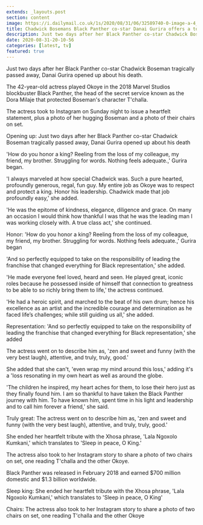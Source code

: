```yaml
---
extends: _layouts.post
section: content
image: https://i.dailymail.co.uk/1s/2020/08/31/06/32589740-0-image-a-4_1598853247979.jpg 
title: Chadwick Bosemans Black Panther co-star Danai Gurira offers a touching tribute to the late actor 
description: Just two days after her Black Panther co-star Chadwick Boseman tragically passed away, Danai Gurira opened up about his death. 
date: 2020-08-31-20-10-56 
categories: [latest, tv] 
featured: true 
--- 
```

Just two days after her Black Panther co-star Chadwick Boseman tragically passed away, Danai Gurira opened up about his death.

The 42-year-old actress played Okoye in the 2018 Marvel Studios blockbuster Black Panther, the head of the secret service known as the Dora Milaje that protected Boseman's character T'challa.

The actress took to Instagram on Sunday night to issue a heartfelt statement, plus a photo of her hugging Boseman and a photo of their chairs on set. 

Opening up: Just two days after her Black Panther co-star Chadwick Boseman tragically passed away, Danai Gurira opened up about his death

'How do you honor a king? Reeling from the loss of my colleague, my friend, my brother. Struggling for words. Nothing feels adequate.,' Gurira began. 

'I always marveled at how special Chadwick was. Such a pure hearted, profoundly generous, regal, fun guy. My entire job as Okoye was to respect and protect a king. Honor his leadership. Chadwick made that job profoundly easy,' she added.

'He was the epitome of kindness, elegance, diligence and grace. On many an occasion I would think how thankful I was that he was the leading man I was working closely with. A true class act,' she continued.  

Honor: 'How do you honor a king? Reeling from the loss of my colleague, my friend, my brother. Struggling for words. Nothing feels adequate.,' Gurira began

'And so perfectly equipped to take on the responsibility of leading the franchise that changed everything for Black representation,' she added. 

'He made everyone feel loved, heard and seen. He played great, iconic roles because he possessed inside of himself that connection to greatness to be able to so richly bring them to life,' the actress continued.

'He had a heroic spirit, and marched to the beat of his own drum; hence his excellence as an artist and the incredible courage and determination as he faced life’s challenges; while still guiding us all,' she added.

Representation: 'And so perfectly equipped to take on the responsibility of leading the franchise that changed everything for Black representation,' she added

The actress went on to describe him as, 'zen and sweet and funny (with the very best laugh), attentive, and truly, truly, good.'

She added that she can't, 'even wrap my mind around this loss,' adding it's a 'loss resonating in my own heart as well as around the globe. 

'The children he inspired, my heart aches for them, to lose their hero just as they finally found him. I am so thankful to have taken the Black Panther journey with him. To have known him, spent time in his light and leadership and to call him forever a friend,' she said.

Truly great: The actress went on to describe him as, 'zen and sweet and funny (with the very best laugh), attentive, and truly, truly, good.'

She ended her heartfelt tribute with the Xhosa phrase, 'Lala Ngoxolo Kumkani,' which translates to 'Sleep in peace, O King.'

The actress also took to her Instagram story to share a photo of two chairs on set, one reading T'challa and the other Okoye.

Black Panther was released in February 2018 and earned $700 million domestic and $1.3 billion worldwide.

Sleep king: She ended her heartfelt tribute with the Xhosa phrase, 'Lala Ngoxolo Kumkani,' which translates to 'Sleep in peace, O King'

Chairs: The actress also took to her Instagram story to share a photo of two chairs on set, one reading T'challa and the other Okoye

